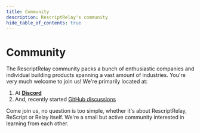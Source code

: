 ```yaml
---
title: Community
description: RescriptRelay's community
hide_table_of_contents: true
---
```


# Community

The RescriptRelay community packs a bunch of enthusiastic companies and individual building products spanning a vast amount of industries. You're very much welcome to join us! We're primarily located at:

1. At [**Discord**](https://discord.gg/wzj4EN8XDc)
2. And, recently started [GitHub discussions](https://github.com/zth/rescript-relay/discussions)

Come join us, no question is too simple, whether it's about RescriptRelay, ReScript or Relay itself. We're a small but active community interested in learning from each other.
